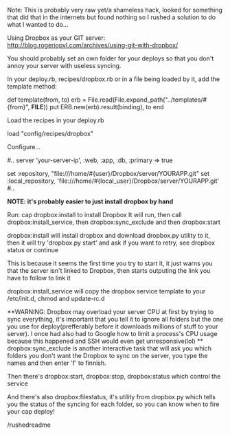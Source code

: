 Note: This is probably very raw yet/a shameless hack, looked for something that did that in the internets but found nothing so I rushed a solution to do what I wanted to do...

Using Dropbox as your GIT server: http://blog.rogeriopvl.com/archives/using-git-with-dropbox/

You should probably set an own folder for your deploys so that you don't annoy your server with useless syncing.

In your deploy.rb, recipes/dropbox.rb or in a file being loaded by it, add the template method:

def template(from, to)
  erb = File.read(File.expand_path("../templates/#{from}", __FILE__))
  put ERB.new(erb).result(binding), to
end

Load the recipes in your deploy.rb

load "config/recipes/dropbox"

Configure...

#..
server 'your-server-ip', :web, :app, :db, :primary => true

set :repository, "file:///home/#{user}/Dropbox/server/YOURAPP.git"
set :local_repository, 'file:///home/#{local_user}/Dropbox/server/YOURAPP.git'
#..

**NOTE: it's probably easier to just install dropbox by hand**

Run: cap dropbox:install to install Dropbox
It will run, then call dropbox:install_service, then dropbox:sync_exclude and then dropbox:start

dropbox:install will install dropbox and download dropbox.py utility to it, then it will try 'dropbox.py start' and ask if you want to retry, see dropbox status or continue

This is because it seems the first time you try to start it, it just warns you that the server isn't linked to Dropbox, then starts outputing the link you have to follow to link it


dropbox:install_service will copy the dropbox service template to your /etc/init.d, chmod and update-rc.d

**WARNING: Dropbox may overload your server CPU at first by trying to sync everything, it's important that you tell it to ignore all folders but the one you use for deploy(prefferably before it downloads millions of stuff to your server). I once had also had to Google how to limit a process's CPU usage because this happened and SSH would even get unresponsive(lol) **
dropbox:sync_exclude is another interactive task that will ask you which folders you don't want the Dropbox to sync on the server, you type the names and then enter 'f' to finnish.

Then there's dropbox:start, dropbox:stop, dropbox:status which control the service

And there's also dropbox:filestatus, it's utility from dropbox.py which tells you the status of the syncing for each folder, so you can know when to fire your cap deploy!


/rushedreadme
